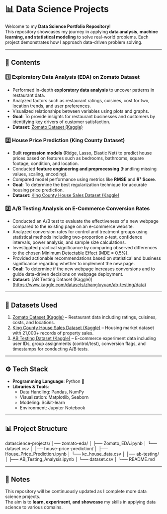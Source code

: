 # 📊 Data Science Projects  

Welcome to my **Data Science Portfolio Repository**!  
This repository showcases my journey in applying **data analysis, machine learning, and statistical modeling** to solve real-world problems. Each project demonstrates how I approach data-driven problem solving.  

---

## 📑 Contents  

### 1️⃣ Exploratory Data Analysis (EDA) on Zomato Dataset  
- Performed in-depth **exploratory data analysis** to uncover patterns in restaurant data.  
- Analyzed factors such as restaurant ratings, cuisines, cost for two, location trends, and user preferences.  
- Visualized relationships between variables using plots and graphs.  
- **Goal**: To provide insights for restaurant businesses and customers by identifying key drivers of customer satisfaction.  
- **Dataset**: [Zomato Dataset (Kaggle)](https://www.kaggle.com/datasets/rishikeshkonapure/zomato)  

### 2️⃣ House Price Prediction (King County Dataset)  
- Built **regression models** (Ridge, Lasso, Elastic Net) to predict house prices based on features such as bedrooms, bathrooms, square footage, condition, and location.  
- Conducted **feature engineering and preprocessing** (handling missing values, scaling, encoding).  
- Compared model performance using metrics like **RMSE** and **R² Score**.  
- **Goal**: To determine the best regularization technique for accurate housing price prediction.  
- **Dataset**: [King County House Sales Dataset (Kaggle)](https://www.kaggle.com/datasets/shivachandel/kc-house-data/data)

### 3️⃣ A/B Testing Analysis on E-Commerce Conversion Rates
- Conducted an A/B test to evaluate the effectiveness of a new webpage compared to the existing page on an e-commerce website.
- Analyzed conversion rates for control and treatment groups using statistical methods including two-proportion z-test, confidence intervals, power analysis, and sample size calculations.
- Investigated practical significance by comparing observed differences to the chosen Minimum Detectable Effect (MDE = 0.5%).
- Provided actionable recommendations based on statistical and business significance regarding whether to implement the new page.
- **Goal**: To determine if the new webpage increases conversions and to guide data-driven decisions on webpage deployment.
- **Dataset**: [AB Testing Dataset (Kaggle)] (https://www.kaggle.com/datasets/zhangluyuan/ab-testing/data)

---

## 📂 Datasets Used  

1. [Zomato Dataset (Kaggle)](https://www.kaggle.com/datasets/rishikeshkonapure/zomato) – Restaurant data including ratings, cuisines, costs, and locations.  
2. [King County House Sales Dataset (Kaggle)](https://www.kaggle.com/datasets/shivachandel/kc-house-data/data) – Housing market dataset with 21,000+ records of property sales.
3. [AB Testing Dataset (Kaggle)](https://www.kaggle.com/datasets/zhangluyuan/ab-testing/data) – E-commerce experiment data including user IDs, group assignments (control/test), conversion flags, and timestamps for conducting A/B tests.


---

## ⚙️ Tech Stack  

- **Programming Language**: Python 🐍  
- **Libraries & Tools**:  
  - Data Handling: Pandas, NumPy  
  - Visualization: Matplotlib, Seaborn  
  - Modeling: Scikit-learn  
  - Environment: Jupyter Notebook  

---

## 📊 Project Structure  
datascience-projects/
│── zomato-eda/
│   ├── Zomato_EDA.ipynb
│   └── dataset.csv
│
│── house-price-prediction/
│   ├── House_Price_Prediction.ipynb
│   └── kc_house_data.csv
│
│── ab-testing/
│   ├── AB_Testing_Analysis.ipynb
│   └── dataset.csv
│
└── README.md


---

## 📌 Notes  

This repository will be continuously updated as I complete more data science projects.  
The aim is to **learn, experiment, and showcase** my skills in applying data science to various domains.  

